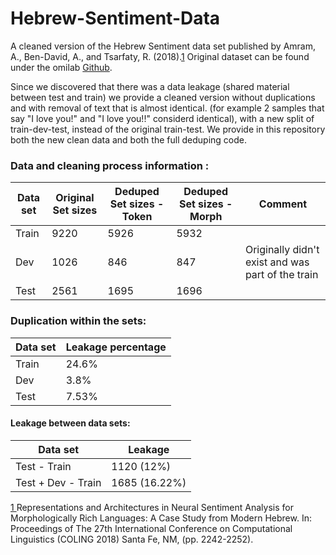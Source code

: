 # Hebrew-Sentiment-Data
A cleaned version of the Hebrew Sentiment data set published by Amram, A., Ben-David, A., and Tsarfaty, R. (2018).[1]
Original dataset can be found under the omilab [Github][1].  

Since we discovered that there was a data leakage (shared material between test and train) we provide a cleaned version without duplications and with removal of text that is almost identical. (for example 2 samples that say "I love you!" and "I love you!!" considerd identical), with a new split of train-dev-test, instead of the original train-test. We provide in this repository both the new clean data and both the full deduping code.


### Data and cleaning process information :
| Data set | Original Set sizes | Deduped Set sizes - Token     | Deduped Set sizes - Morph | Comment    |
| -------- | --------------     |--------------------           |--------------             |------------|
| Train    | 9220               |   5926                        |5932                       |            |
| Dev      | 1026               |   846                         |847                        | Originally didn't exist and was part of the train|
| Test     | 2561               |   1695                        |1696                       |             |
 
###   Duplication within the sets:  

| Data set | Leakage percentage |
| -------- | -------------- |
| Train    | 24.6%          |
| Dev      | 3.8%           |
| Test     | 7.53%          |

#### Leakage between data sets: 

| Data set | Leakage |
| -------- | -------------- |
| Test - Train    | 1120 (12%)          |
| Test + Dev - Train      | 1685 (16.22%)          |


[1]:  https://github.com/omilab/Neural-Sentiment-Analyzer-for-Modern-Hebrew
[ 1 ]  Representations and Architectures in Neural Sentiment Analysis for Morphologically Rich Languages: A Case Study from Modern Hebrew. In: Proceedings of The 27th International Conference on Computational Linguistics (COLING 2018) Santa Fe, NM, (pp. 2242-2252).
